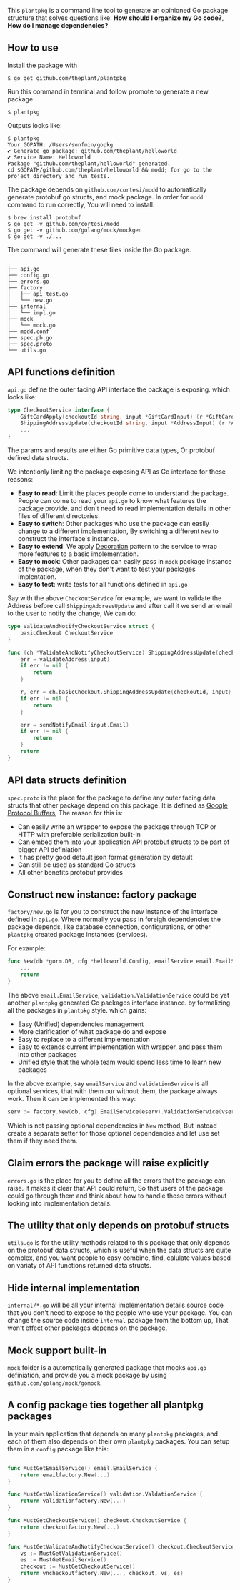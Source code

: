This `plantpkg` is a command line tool to generate an opinioned Go package structure that solves questions like: __How should I organize my Go code?__, __How do I manage dependencies?__

## How to use

Install the package with

```
$ go get github.com/theplant/plantpkg
```

Run this command in terminal and follow promote to generate a new package

```
$ plantpkg
```

Outputs looks like:

```
$ plantpkg
Your GOPATH: /Users/sunfmin/gopkg
✔ Generate go package: github.com/theplant/helloworld
✔ Service Name: Helloworld
Package "github.com/theplant/helloworld" generated.
cd $GOPATH/github.com/theplant/helloworld && modd; for go to the project directory and run tests.
```

The package depends on `github.com/cortesi/modd` to automatically generate protobuf go structs, and mock package. In order for `modd` command to run correctly, You will need to install:

```
$ brew install protobuf
$ go get -v github.com/cortesi/modd
$ go get -v github.com/golang/mock/mockgen
$ go get -v ./...
```

The command will generate these files inside the Go package.

```
.
├── api.go
├── config.go
├── errors.go
├── factory
│   ├── api_test.go
│   └── new.go
├── internal
│   └── impl.go
├── mock
│   └── mock.go
├── modd.conf
├── spec.pb.go
├── spec.proto
└── utils.go
```

## API functions definition

`api.go` define the outer facing API interface the package is exposing. which looks like:

```go
type CheckoutService interface {
	GiftCardApply(checkoutId string, input *GiftCardInput) (r *GiftCardResult, err error)
	ShippingAddressUpdate(checkoutId string, input *AddressInput) (r *Address, err error)
	...
}
```

The params and results are either Go primitive data types, Or protobuf defined data structs.

We intentionly limiting the package exposing API as Go interface for these reasons:

- __Easy to read__: Limit the places people come to understand the package. People can come to read your `api.go` to know what features the package provide. and don't need to read implementation details in other files of different directories.
- __Easy to switch__: Other packages who use the package can easily change to a different implementation, By switching a different `New` to construct the interface's instance.
- __Easy to extend__: We apply [Decoration](https://martinfowler.com/bliki/DecoratedCommand.html) pattern to the service to wrap more features to a basic implementation.
- __Easy to mock__: Other packages can easily pass in `mock` package instance of the package, when they don't want to test your packages implentation.
- __Easy to test__: write tests for all functions defined in `api.go`

Say with the above `CheckoutService` for example, we want to validate the Address before call `ShippingAddressUpdate` and after call it we send an email to the user to notify the change, We can do:

```go
type ValidateAndNotifyCheckoutService struct {
	basicCheckout CheckoutService
}

func (ch *ValidateAndNotifyCheckoutService) ShippingAddressUpdate(checkoutId string, input *AddressInput) (r *Address, err error) {
	err = validateAddress(input)
	if err != nil {
		return
	}

	r, err = ch.basicCheckout.ShippingAddressUpdate(checkoutId, input)
	if err != nil {
		return
	}

	err = sendNotifyEmail(input.Email)
	if err != nil {
		return
	}
	return
}
```

## API data structs definition

`spec.proto` is the place for the package to define any outer facing data structs that other package depend on this package. It is defined as [Google Protocol Buffers](https://developers.google.com/protocol-buffers/), The reason for this is:

- Can easily write an wrapper to expose the package through TCP or HTTP with preferable serialization built-in
- Can embed them into your application API protobuf structs to be part of bigger API definiation
- It has pretty good default json format generation by default
- Can still be used as standard Go structs
- All other benefits protobuf provides

## Construct new instance: factory package

`factory/new.go` is for you to construct the new instance of the interface defined in `api.go`. Where normally you pass in foreigh dependencies the package depends, like database connection, configurations, or other `plantpkg` created package instances (services).

For example:
```go
func New(db *gorm.DB, cfg *helloworld.Config, emailService email.EmailService, validationService validation.ValidationService) (service *internal.HelloworldImpl) {
	...
	return
}
```

The above `email.EmailService`, `validation.ValidationService` could be yet another `plantpkg` generated Go packages interface instance. by formalizing all the packages in `plantpkg` style. which gains:

- Easy (Unified) dependencies management
- More clarification of what package do and expose
- Easy to replace to a different implementation
- Easy to extends current implementation with wrapper, and pass them into other packages
- Unified style that the whole team would spend less time to learn new packages

In the above example, say `emailService` and `validationService` is all optional services, that with them our without them, the package always work. Then it can be implemented this way:

```go
serv := factory.New(db, cfg).EmailService(eserv).ValidationService(vserv)
```

Which is not passing optional dependencies in `New` method, But instead create a separate setter for those optional dependencies and let use set them if they need them.

## Claim errors the package will raise explicitly

`errors.go` is the place for you to define all the errors that the package can raise. It makes it clear that API could return, So that users of the package could go through them and think about how to handle those errors without looking into implementation details.

## The utility that only depends on protobuf structs

`utils.go` is for the utility methods related to this package that only depends on the protobuf data structs, which is useful when the data structs are quite complex, and you want people to easy combine, find, calulate values based on variaty of API functions returned data structs.

## Hide internal implementation

`internal/*.go` will be all your internal implementation details source code that you don't need to expose to the people who use your package. You can change the source code inside `internal` package from the bottom up, That won't effect other packages depends on the package.

## Mock support built-in

`mock` folder is a automatically generated package that mocks `api.go` definiation, and provide you a mock package by using `github.com/golang/mock/gomock`.

## A config package ties together all plantpkg packages

In your main application that depends on many `plantpkg` packages, and each of them also depends on their own `plantpkg` packages. You can setup them in a `config` package like this:

```go

func MustGetEmailService() email.EmailService {
    return emailfactory.New(...)
}

func MustGetValidationService() validation.ValdationService {
    return validationfactory.New(...)
}

func MustGetCheckoutService() checkout.CheckoutService {
    return checkoutfactory.New(...)
}

func MustGetValidateAndNotifyCheckoutService() checkout.CheckoutService {
    vs := MustGetValidationService()
    es := MustGetEmailService()
    checkout := MustGetCheckoutService()
    return vncheckoutfactory.New(..., checkout, vs, es)
}
```
